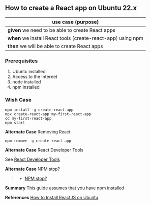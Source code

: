 
## How to create a React app on Ubuntu 22.x

>
|use case (purpose)|  
|--|
|**given** we need to be able to create React apps
|**when** we install React tools (create-react-app) using npm  
|**then** we will be able to create React apps

### Prerequisites 
1. Ubuntu installed
2. Access to the Internet
3. node installed
4. npm installed

### Wish Case
	npm install -g create-react-app
	npx create-react-app my-first-react-app
	cd my-first-react-app
	npm start

**Alternate Case**
Removing React

	npm remove -g create-react-app

**Alternate Case**
React Developer Tools

See [React Developer Tools](https://react.dev/learn/react-developer-tools)

**Alternate Case**
NPM stop?
>- [NPM stop?](https://discuss.codecademy.com/t/npm-stop/457155)

**Summary**
This guide assumes that you have npm installed

**References**
[How to Install ReactJS on Ubuntu](https://www.tecmint.com/install-reactjs-on-ubuntu/)

